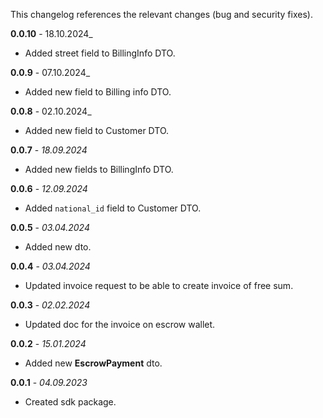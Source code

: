 This changelog references the relevant changes (bug and security fixes).

**0.0.10** - 18.10.2024_
* Added street field to BillingInfo DTO.

**0.0.9** - 07.10.2024_
* Added new field to Billing info DTO.

**0.0.8** - 02.10.2024_
* Added new field to Customer DTO.

**0.0.7** - _18.09.2024_
* Added new fields to BillingInfo DTO.

**0.0.6** - _12.09.2024_
* Added `national_id` field to Customer DTO.

**0.0.5** - _03.04.2024_
* Added new dto.

**0.0.4** - _03.04.2024_
* Updated invoice request to be able to create invoice of free sum.

**0.0.3** - _02.02.2024_
* Updated doc for the invoice on escrow wallet.

**0.0.2** - _15.01.2024_
* Added new **EscrowPayment** dto.

**0.0.1** - _04.09.2023_
* Created sdk package.
